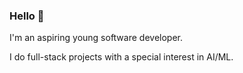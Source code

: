 ### Hello 👋

I'm an aspiring young software developer.


I do full-stack projects with a special interest in AI/ML.
